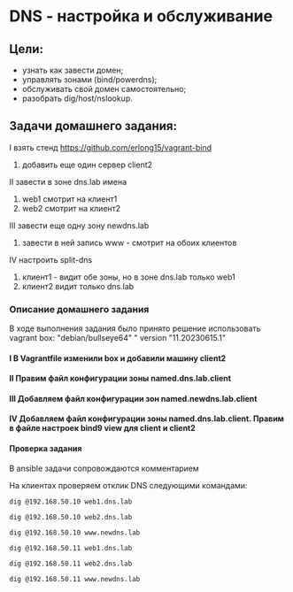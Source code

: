 # DNS - настройка и обслуживание 

## Цели: 
- узнать как завести домен;
- управлять зонами (bind/powerdns);
- обслуживать свой домен самостоятельно;
- разобрать dig/host/nslookup.

## Задачи домашнего задания:
I взять стенд https://github.com/erlong15/vagrant-bind
1) добавить еще один сервер client2

II завести в зоне dns.lab имена
1) web1  смотрит на клиент1
2) web2 смотрит на клиент2

III завести еще одну зону newdns.lab
1) завести в ней запись www - смотрит на обоих клиентов

IV настроить split-dns
1) клиент1 - видит обе зоны, но в зоне dns.lab только web1
2) клиент2 видит только dns.lab

### Описание домашнего задания

В ходе выполнения задания было принято решение использовать vagrant box: "debian/bullseye64" " version "11.20230615.1"

#### I В Vagrantfile изменили box и добавили машину client2
#### II Правим файл конфигурации зоны named.dns.lab.client
#### III Добавляем файл конфигурации зон named.newdns.lab.client
#### IV Добавляем файл конфигурации зоны named.dns.lab.client. Правим в файле настроек bind9 view для client и client2

#### Проверка задания
В ansible задачи сопровождаются комментарием

На клиентах проверяем отклик DNS следующими командами:

```dig @192.168.50.10 web1.dns.lab```

```dig @192.168.50.10 web2.dns.lab```

```dig @192.168.50.10 www.newdns.lab```

```dig @192.168.50.11 web1.dns.lab```

```dig @192.168.50.11 web2.dns.lab```

```dig @192.168.50.11 www.newdns.lab```
